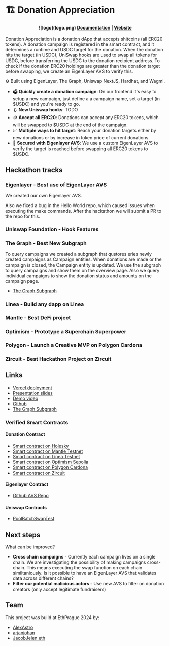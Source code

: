 # 🏗 Donation Appreciation

<h4 align="center">
![logo](logo.png)
  <a href="https://docs.scaffoldeth.io">Documentation</a> |
  <a href="https://scaffoldeth.io">Website</a>
</h4>

Donation Appreciation is a donation dApp that accepts shitcoins (all ERC20 tokens). A donation campaign is registered in the smart contract, and it determines a runtime and USDC target for the donation. When the donation hits the target (in USDC), UniSwap hooks are used to swap all tokens for USDC, before transferring the USDC to the donation recipient address. To check if the donation ERC20 holdings are greater than the donation target before swapping, we create an EigenLayer AVS to verify this.

⚙️ Built using EigenLayer, The Graph, Uniswap NextJS, Hardhat, and Wagmi.

- 🗳️ **Quickly create a donation campaign**: On our frontend it's easy to setup a new campaign, just define a a campaign name, set a target (in $USDC) and you're ready to go.
- 🪝 **New Uniswap hooks**: TODO
- 🪙 **Accept all ERC20**: Donations can accept any ERC20 tokens, which will be swapped to $USDC at the end of the campaign.
- 📈 **Multiple ways to hit target**: Reach your donation targets either by new donations or by increase in token price of current donations.
- 🔐 **Secured with Eigenlayer AVS**: We use a custom EigenLayer AVS to verify the target is reached before swapping all ERC20 tokens to $USDC.

## Hackathon tracks

###

### Eigenlayer - Best use of EigenLayer AVS

We created our own Eigenlayer AVS.

Also we fixed a bug in the Hello World repo, which caused issues when executing the make commands. After the hackathon we will submit a PR to the repo for this.

### Uniswap Foundation - Hook Features

### The Graph - Best New Subgraph

To query campaigns we created a subgraph that qustores eries newly created campaigns as Campaign entities. When donations are made or the campaign is closed, the Campaign entity is updated. We use the subgraph to query campaigns and show them on the overview page. Also we query individual campaigns to show the donation status and amounts on the campaign page.

- [The Graph Subgraph](https://api.studio.thegraph.com/query/72991/donation/version/latest)

### Linea - Build any dapp on Linea

### Mantle - Best DeFi project

### Optimism - Prototype a Superchain Superpower

### Polygon - Launch a Creative MVP on Polygon Cardona

### Zircuit - Best Hackathon Project on Zircuit

## Links

- [Vercel deployment](https://donationappreciation.vercel.app/)
- [Presentation slides]()
- [Demo video]()
- [Github ](https://github.com/prahahackers24/scaffold)
- [The Graph Subgraph](https://api.studio.thegraph.com/query/72991/donation/version/latest)

### Verified Smart Contracts

#### Donation Contract

- [Smart contract on Holesky](https://holesky.etherscan.io/address/0x3B89a9D1026E29c7959154E5c826159C720007cb)
- [Smart contract on Mantle Testnet](https://sepolia.mantlescan.xyz/address/0x3B89a9D1026E29c7959154E5c826159C720007cb)
- [Smart contract on Linea Testnet](https://sepolia.lineascan.build/address/0x3B89a9D1026E29c7959154E5c826159C720007cb)
- [Smart contract on Optimism Sepolia](https://sepolia-optimism.etherscan.io/address/0x3B89a9D1026E29c7959154E5c826159C720007cb)
- [Smart contract on Polygon Cardona](https://cardona-zkevm.polygonscan.com/address/0x3B89a9D1026E29c7959154E5c826159C720007cb)
- [Smart contract on Zircuit](https://explorer.zircuit.com/address/0x3B89a9D1026E29c7959154E5c826159C720007cb)

#### Eigenlayer Contract

- [Github AVS Repo](https://github.com/prahahackers24/avs)

#### Uniswap Contracts

- [PoolBatchSwapTest](https://holesky.etherscan.io/address/0xf316bc0Eb4A285a57741BdA7bD93cA23C74Ac929#code)

## Next steps

What can be improved?

- **Cross chain campaigns -** Currently each campaign lives on a single chain. We are investigating the possibility of making campaigns cross-chain. This means executing the swap function on each chain similtaniously. Is it possible to have an EigenLayer AVS that validates data across different chains?
- **Filter our potential malicious actors -** Use new AVS to filter on donation creators (only accept legitimate fundraisers)

## Team

This project was build at EthPrague 2024 by:

- [AlexAstro](https://x.com/_alexastro/)
- [arjanjohan](https://x.com/arjanjohan/)
- [JacobJelen.eth](https://x.com/jacobjelen)
